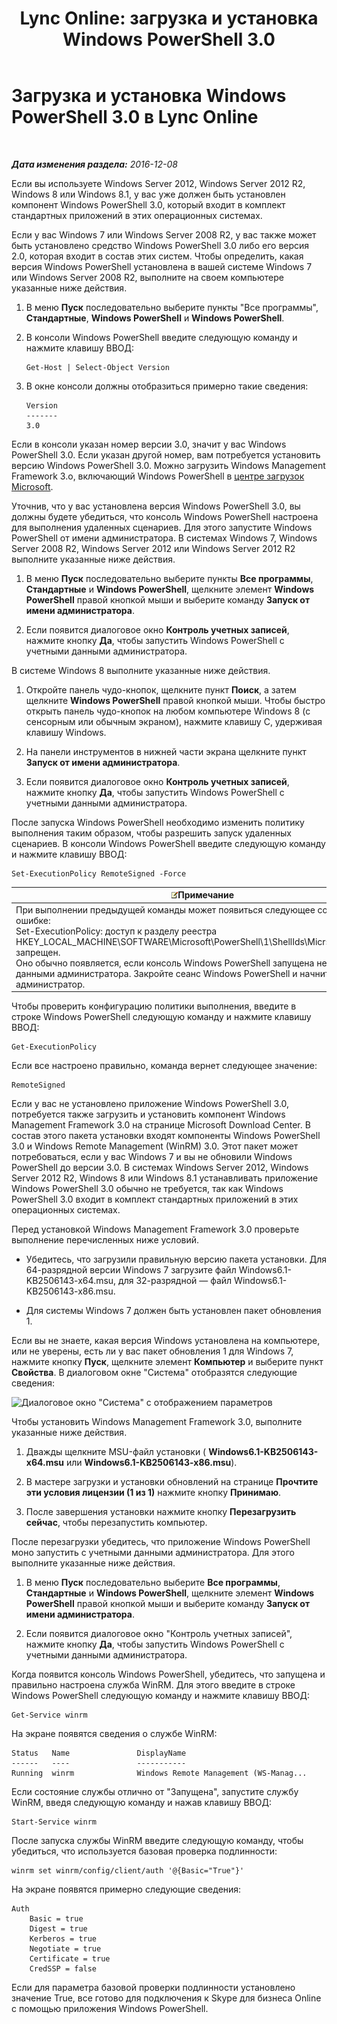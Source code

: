 ﻿---
title: 'Lync Online: загрузка и установка Windows PowerShell 3.0'
TOCTitle: Загрузка и установка Windows PowerShell 3.0
ms:assetid: 39ae065d-02d7-4ce3-9e6f-6ad550a1777e
ms:mtpsurl: https://technet.microsoft.com/ru-ru/library/Dn362783(v=OCS.15)
ms:contentKeyID: 56270540
ms.date: 06/01/2017
mtps_version: v=OCS.15
ms.translationtype: HT
---

# Загрузка и установка Windows PowerShell 3.0 в Lync Online

 

_**Дата изменения раздела:** 2016-12-08_

Если вы используете Windows Server 2012, Windows Server 2012 R2, Windows 8 или Windows 8.1, у вас уже должен быть установлен компонент Windows PowerShell 3.0, который входит в комплект стандартных приложений в этих операционных системах.

Если у вас Windows 7 или Windows Server 2008 R2, у вас также может быть установлено средство Windows PowerShell 3.0 либо его версия 2.0, которая входит в состав этих систем. Чтобы определить, какая версия Windows PowerShell установлена в вашей системе Windows 7 или Windows Server 2008 R2, выполните на своем компьютере указанные ниже действия.

1.  В меню **Пуск** последовательно выберите пункты "Все программы", **Стандартные**, **Windows PowerShell** и **Windows PowerShell**.

2.  В консоли Windows PowerShell введите следующую команду и нажмите клавишу ВВОД:
    
        Get-Host | Select-Object Version

3.  В окне консоли должны отобразиться примерно такие сведения:
    
        Version
        -------
        3.0

Если в консоли указан номер версии 3.0, значит у вас Windows PowerShell 3.0. Если указан другой номер, вам потребуется установить версию Windows PowerShell 3.0. Можно загрузить Windows Management Framework 3.o, включающий Windows PowerShell в [центре загрузок Microsoft](http://www.microsoft.com/en-us/download/details.aspx?id=34595).

Уточнив, что у вас установлена версия Windows PowerShell 3.0, вы должны будете убедиться, что консоль Windows PowerShell настроена для выполнения удаленных сценариев. Для этого запустите Windows PowerShell от имени администратора. В системах Windows 7, Windows Server 2008 R2, Windows Server 2012 или Windows Server 2012 R2 выполните указанные ниже действия.

1.  В меню **Пуск** последовательно выберите пункты **Все программы**, **Стандартные** и **Windows PowerShell**, щелкните элемент **Windows PowerShell** правой кнопкой мыши и выберите команду **Запуск от имени администратора**.

2.  Если появится диалоговое окно **Контроль учетных записей**, нажмите кнопку **Да**, чтобы запустить Windows PowerShell с учетными данными администратора.

В системе Windows 8 выполните указанные ниже действия.

1.  Откройте панель чудо-кнопок, щелкните пункт **Поиск**, а затем щелкните **Windows PowerShell** правой кнопкой мыши. Чтобы быстро открыть панель чудо-кнопок на любом компьютере Windows 8 (с сенсорным или обычным экраном), нажмите клавишу C, удерживая клавишу Windows.

2.  На панели инструментов в нижней части экрана щелкните пункт **Запуск от имени администратора**.

3.  Если появится диалоговое окно **Контроль учетных записей**, нажмите кнопку **Да**, чтобы запустить Windows PowerShell с учетными данными администратора.

После запуска Windows PowerShell необходимо изменить политику выполнения таким образом, чтобы разрешить запуск удаленных сценариев. В консоли Windows PowerShell введите следующую команду и нажмите клавишу ВВОД:

    Set-ExecutionPolicy RemoteSigned -Force

<table>
<thead>
<tr class="header">
<th><img src="images/Gg398412.note(OCS.15).gif" title="note" alt="note" />Примечание</th>
</tr>
</thead>
<tbody>
<tr class="odd">
<td>При выполнении предыдущей команды может появиться следующее сообщение об ошибке:<br />
Set-ExecutionPolicy: доступ к разделу реестра HKEY_LOCAL_MACHINE\SOFTWARE\Microsoft\PowerShell\1\ShellIds\Micrsoft.PowerShell запрещен.<br />
Оно обычно появляется, если консоль Windows PowerShell запущена не с учетными данными администратора. Закройте сеанс Windows PowerShell и начните новый как администратор.</td>
</tr>
</tbody>
</table>


Чтобы проверить конфигурацию политики выполнения, введите в строке Windows PowerShell следующую команду и нажмите клавишу ВВОД:

    Get-ExecutionPolicy

Если все настроено правильно, команда вернет следующее значение:

    RemoteSigned

Если у вас не установлено приложение Windows PowerShell 3.0, потребуется также загрузить и установить компонент Windows Management Framework 3.0 на странице Microsoft Download Center. В состав этого пакета установки входят компоненты Windows PowerShell 3.0 и Windows Remote Management (WinRM) 3.0. Этот пакет может потребоваться, если у вас Windows 7 и вы не обновили Windows PowerShell до версии 3.0. В системах Windows Server 2012, Windows Server 2012 R2, Windows 8 или Windows 8.1 устанавливать приложение Windows PowerShell 3.0 обычно не требуется, так как Windows PowerShell 3.0 входит в комплект стандартных приложений в этих операционных системах.

Перед установкой Windows Management Framework 3.0 проверьте выполнение перечисленных ниже условий.

  - Убедитесь, что загрузили правильную версию пакета установки. Для 64-разрядной версии Windows 7 загрузите файл Windows6.1-KB2506143-x64.msu, для 32-разрядной — файл Windows6.1-KB2506143-x86.msu.

  - Для системы Windows 7 должен быть установлен пакет обновления 1.

Если вы не знаете, какая версия Windows установлена на компьютере, или не уверены, есть ли у вас пакет обновления 1 для Windows 7, нажмите кнопку **Пуск**, щелкните элемент **Компьютер** и выберите пункт **Свойства**. В диалоговом окне "Система" отобразятся следующие сведения:

![Диалоговое окно "Система" с отображением параметров](images/Dn362783.30bff2e8-2862-4dd7-828f-43732f4b9314(OCS.15).png "Диалоговое окно \"Система\" с отображением параметров")

Чтобы установить Windows Management Framework 3.0, выполните указанные ниже действия.

1.  Дважды щелкните MSU-файл установки ( **Windows6.1-KB2506143-x64.msu** или **Windows6.1-KB2506143-x86.msu**).

2.  В мастере загрузки и установки обновлений на странице **Прочтите эти условия лицензии (1 из 1)** нажмите кнопку **Принимаю**.

3.  После завершения установки нажмите кнопку **Перезагрузить сейчас**, чтобы перезапустить компьютер.

После перезагрузки убедитесь, что приложение Windows PowerShell моно запустить с учетными данными администратора. Для этого выполните указанные ниже действия.

1.  В меню **Пуск** последовательно выберите **Все программы**, **Стандартные** и **Windows PowerShell**, щелкните элемент **Windows PowerShell** правой кнопкой мыши и выберите команду **Запуск от имени администратора**.

2.  Если появится диалоговое окно "Контроль учетных записей", нажмите кнопку **Да**, чтобы запустить Windows PowerShell с учетными данными администратора.

Когда появится консоль Windows PowerShell, убедитесь, что запущена и правильно настроена служба WinRM. Для этого введите в строке Windows PowerShell следующую команду и нажмите клавишу ВВОД:

    Get-Service winrm

На экране появятся сведения о службе WinRM:

    Status   Name               DisplayName
    ------   ----               -----------
    Running  winrm              Windows Remote Management (WS-Manag...

Если состояние службы отлично от "Запущена", запустите службу WinRM, введя следующую команду и нажав клавишу ВВОД:

    Start-Service winrm

После запуска службы WinRM введите следующую команду, чтобы убедиться, что используется базовая проверка подлинности:

    winrm set winrm/config/client/auth '@{Basic="True"}'

На экране появятся примерно следующие сведения:

    Auth
        Basic = true
        Digest = true
        Kerberos = true
        Negotiate = true
        Certificate = true
        CredSSP = false

Если для параметра базовой проверки подлинности установлено значение True, все готово для подключения к Skype для бизнеса Online с помощью приложения Windows PowerShell.

